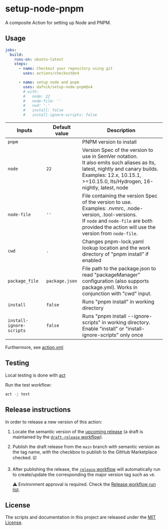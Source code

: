 # setup-node-pnpm

A composite Action for setting up Node and PNPM.

## Usage

```yml
jobs:
  build:
    runs-on: ubuntu-latest
    steps:
      - name: Checkout your repository using git
        uses: actions/checkout@v4

      - name: setup node and pnpm
        uses: dafnik/setup-node-pnpm@v4
        # with:
        #   node: 22
        #   node-file: ''
        #   cwd: '.'
        #   install: false
        #   install-ignore-scripts: false
```

<!-- prettier-ignore-start -->
| Inputs                   | Default value  | Description                                                                                                                                                                                                         |
|--------------------------|----------------|---------------------------------------------------------------------------------------------------------------------------------------------------------------------------------------------------------------------|
| `pnpm`                   |                | PNPM version to install                                                                                                                                                                                             |
| `node`                   | `22`           | Version Spec of the version to use in SemVer notation.<br /> It also emits such aliases as lts, latest, nightly and canary builds.<br /> Examples: 12.x, 10.15.1, >=10.15.0, lts/Hydrogen, 16-nightly, latest, node |
| `node-file`              | `''`           | File containing the version Spec of the version to use.<br /> Examples: .nvmrc, .node-version, .tool-versions.<br /> If `node` and `node-file` are both provided the action will use the version from `node-file`.  |
| `cwd`                    | `.`            | Changes pnpm-lock.yaml lookup location and the work directory of "pnpm install" if enabled                                                                                                                          |
| `package_file`           | `package.json` | File path to the package.json to read "packageManager" configuration (also supports package.yml). Works in conjunction with "cwd" input.                                                                            |
| `install`                | `false`        | Runs "pnpm install" in working directory                                                                                                                                                                            |
| `install-ignore-scripts` | `false`        | Runs "pnpm install --ignore-scripts" in working directory. Enable "install" or "install-ignore-scripts" only once                                                                                                   |
<!-- prettier-ignore-end -->

Furthermore, see [action.yml](action.yml)

## Testing

Local testing is done with [act][act]

Run the test workflow:

```bash
act -j test
```

## Release instructions

In order to release a new version of this action:

1. Locate the semantic version of the [upcoming release][release-list] (a draft is maintained by the [`draft-release` workflow][draft-release]).

2. Publish the draft release from the `main` branch with semantic version as the tag name, _with_ the checkbox to publish to the GitHub Marketplace checked. :ballot_box_with_check:

3. After publishing the release, the [`release` workflow][release] will automatically run to create/update the corresponding the major version tag such as `v0`.

   ⚠️ Environment approval is required. Check the [Release workflow run list][release-workflow-runs].

## License

The scripts and documentation in this project are released under the [MIT License](LICENSE).

<!-- references -->

[act]: https://github.com/nektos/act
[release-list]: https://github.com/dafnik/setup-node-pnpm/releases
[draft-release]: .github/workflows/draft-release.yml
[release]: .github/workflows/release.yml
[release-workflow-runs]: https://github.com/dafnik/setup-node-pnpm/actions/workflows/release.yml

